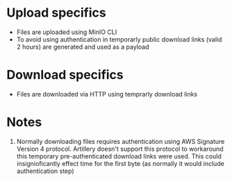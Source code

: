 # Upload specifics
* Files are uploaded using MinIO CLI
* To avoid using authentication in temporarly public download links (valid 2 hours) are generated and used as a payload

# Download specifics
* Files are downloaded via HTTP using temprarly download links

# Notes
1. Normally downloading files requires authentication using AWS Signature Version 4 protocol. Artillery doesn't support this protocol to workaround this temporary pre-authenticated download links were used. This could insignioficantly effect time for the first byte (as normally it would include authentication step)
